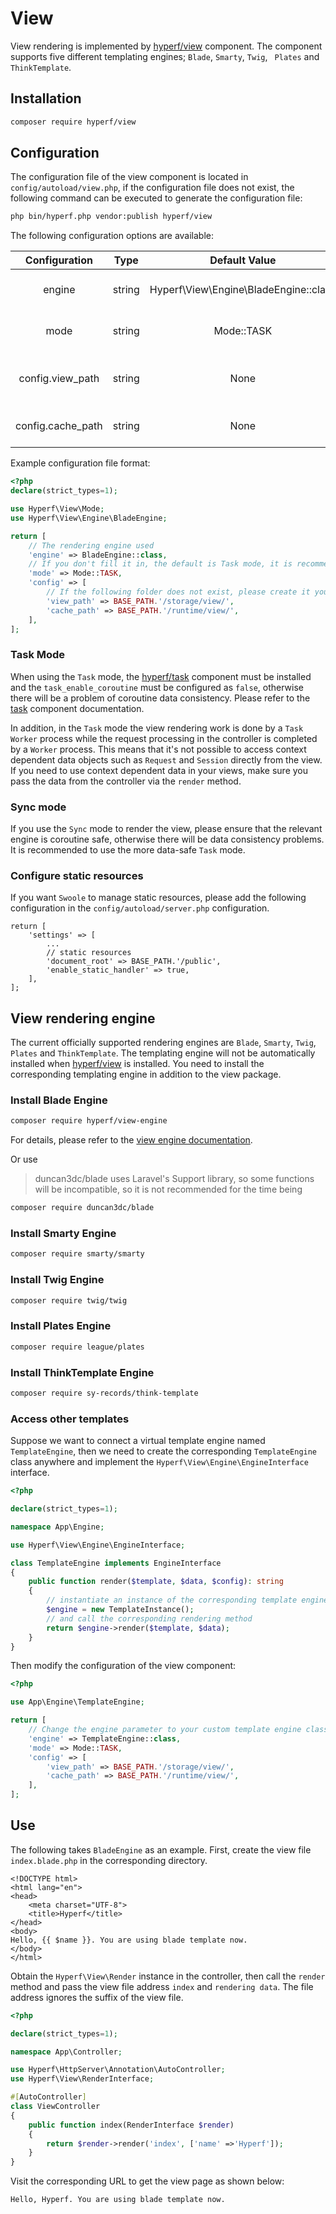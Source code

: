 # View

View rendering is implemented by [hyperf/view](https://github.com/hyperf/view) component. The component supports five different templating engines; `Blade`, `Smarty`, `Twig`, ` Plates` and `ThinkTemplate`.

## Installation

```bash
composer require hyperf/view
```

## Configuration

The configuration file of the view component is located in `config/autoload/view.php`, if the configuration file does not exist, the following command can be executed to generate the configuration file:

```bash
php bin/hyperf.php vendor:publish hyperf/view
```

The following configuration options are available:

| Configuration       | Type     | Default Value                            | Remarks                      |
| :-----------------: | :------: | :--------------------------------------: | :--------------------------: |
| engine              | string   | Hyperf\View\Engine\BladeEngine::class    | View rendering engine        |
| mode                | string   | Mode::TASK                               | View rendering mode          |
| config.view_path    | string   | None                                     | Default address of view file |
| config.cache_path   | string   | None                                     | View file cache address      |

Example configuration file format:

```php
<?php
declare(strict_types=1);

use Hyperf\View\Mode;
use Hyperf\View\Engine\BladeEngine;

return [
    // The rendering engine used
    'engine' => BladeEngine::class,
    // If you don't fill it in, the default is Task mode, it is recommended to use Task mode
    'mode' => Mode::TASK,
    'config' => [
        // If the following folder does not exist, please create it yourself
        'view_path' => BASE_PATH.'/storage/view/',
        'cache_path' => BASE_PATH.'/runtime/view/',
    ],
];
```

### Task Mode

When using the `Task` mode, the [hyperf/task](https://github.com/hyperf/task) component must be installed and the `task_enable_coroutine` must be configured as `false`, otherwise there will be a problem of coroutine data consistency. Please refer to the [task](zh-cn/task.md) component documentation.

In addition, in the `Task` mode the view rendering work is done by a `Task Worker` process while the request processing in the controller is completed by a `Worker` process. This means that it's not possible to access context dependent data objects such as `Request` and `Session` directly from the view. If you need to use context dependent data in your views, make sure you pass the data from the controller via the `render` method.


### Sync mode

If you use the `Sync` mode to render the view, please ensure that the relevant engine is coroutine safe, otherwise there will be data consistency problems. It is recommended to use the more data-safe `Task` mode.

### Configure static resources

If you want `Swoole` to manage static resources, please add the following configuration in the `config/autoload/server.php` configuration.

```
return [
    'settings' => [
        ...
        // static resources
        'document_root' => BASE_PATH.'/public',
        'enable_static_handler' => true,
    ],
];

```

## View rendering engine

The current officially supported rendering engines are `Blade`, `Smarty`, `Twig`, `Plates` and `ThinkTemplate`. The templating engine will not be automatically installed when [hyperf/view](https://github.com/hyperf/view) is installed. You need to install the corresponding templating engine in addition to the view package.

### Install Blade Engine

```bash
composer require hyperf/view-engine
```

For details, please refer to the [view engine documentation](en/view-engine.md).

Or use

> duncan3dc/blade uses Laravel's Support library, so some functions will be incompatible, so it is not recommended for the time being

```bash
composer require duncan3dc/blade
```

### Install Smarty Engine

```bash
composer require smarty/smarty
```

### Install Twig Engine

```bash
composer require twig/twig
```

### Install Plates Engine

```bash
composer require league/plates
```

### Install ThinkTemplate Engine

```bash
composer require sy-records/think-template
```

### Access other templates

Suppose we want to connect a virtual template engine named `TemplateEngine`, then we need to create the corresponding `TemplateEngine` class anywhere and implement the `Hyperf\View\Engine\EngineInterface` interface.

```php
<?php

declare(strict_types=1);

namespace App\Engine;

use Hyperf\View\Engine\EngineInterface;

class TemplateEngine implements EngineInterface
{
    public function render($template, $data, $config): string
    {
        // instantiate an instance of the corresponding template engine
        $engine = new TemplateInstance();
        // and call the corresponding rendering method
        return $engine->render($template, $data);
    }
}

```

Then modify the configuration of the view component:

```php
<?php

use App\Engine\TemplateEngine;

return [
    // Change the engine parameter to your custom template engine class
    'engine' => TemplateEngine::class,
    'mode' => Mode::TASK,
    'config' => [
        'view_path' => BASE_PATH.'/storage/view/',
        'cache_path' => BASE_PATH.'/runtime/view/',
    ],
];
```

## Use

The following takes `BladeEngine` as an example. First, create the view file `index.blade.php` in the corresponding directory.

```blade
<!DOCTYPE html>
<html lang="en">
<head>
    <meta charset="UTF-8">
    <title>Hyperf</title>
</head>
<body>
Hello, {{ $name }}. You are using blade template now.
</body>
</html>
```

Obtain the `Hyperf\View\Render` instance in the controller, then call the `render` method and pass the view file address `index` and `rendering data`. The file address ignores the suffix of the view file.

```php
<?php

declare(strict_types=1);

namespace App\Controller;

use Hyperf\HttpServer\Annotation\AutoController;
use Hyperf\View\RenderInterface;

#[AutoController]
class ViewController
{
    public function index(RenderInterface $render)
    {
        return $render->render('index', ['name' =>'Hyperf']);
    }
}

```

Visit the corresponding URL to get the view page as shown below:

```
Hello, Hyperf. You are using blade template now.
```
